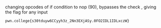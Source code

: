 changing opcodes of if condition to nop (90), bypasses the check , giving the flag for any input

```pwn.college{s30tduyw6CCyyh3z_2Nn3EXjASy.0FO2IDL1IDLxczW}```    